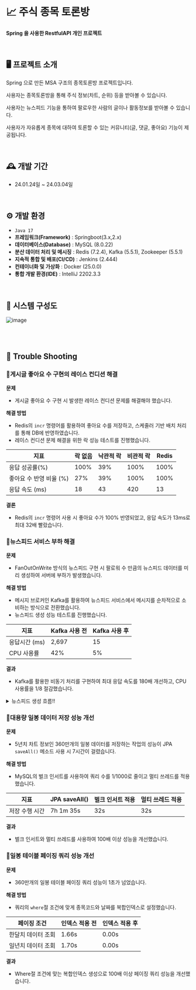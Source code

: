 # 📈 주식 종목 토론방 
**Spring 을 사용한 RestfulAPI 개인 프로젝트**

<br/>

## 🖥️ 프로젝트 소개
Spring 으로 만든 MSA 구조의 종목토론방 프로젝트입니다.

사용자는 종목토론방을 통해 주식 정보(차트, 순위) 등을 받아볼 수 있습니다.

사용자는 뉴스피드 기능을 통하여 팔로우한 사람의 글이나 활동정보를 받아볼 수 있습니다.

사용자가 자유롭게 종목에 대하여 토론할 수 있는 커뮤니티(글, 댓글, 좋아요) 기능이 제공됩니다.

<br>


## 🕰️ 개발 기간
* 24.01.24일 ~ 24.03.04일
<br/>

## ⚙️ 개발 환경
- `Java 17`
- **프레임워크(Framework)** : Springboot(3.x,2.x)
- **데이터베이스(Database)** : MySQL (8.0.22)
- **분산 데이터 처리 및 메시징** : Redis (7.2.4), Kafka (5.5.1), Zookeeper (5.5.1)
- **지속적 통합 및 배포(CI/CD)** : Jenkins (2.444)
- **컨테이너화 및 가상화** : Docker (25.0.0)
- **통합 개발 환경(IDE)** : IntelliJ 2202.3.3
<br/>

## 📍 시스템 구성도
![image](https://github.com/user-attachments/assets/54928cc2-80f8-4869-8b8a-62b5c1c530b5)


<br/>

<br/>

## 💢 Trouble Shooting

### 📌게시글 좋아요 수 구현의 레이스 컨디션 해결

**문제**
- 게시글 좋아요 수 구현 시 발생한 레이스 컨디션 문제를 해결해야 했습니다.

**해결 방법**
- Redis의 `incr` 명령어를 활용하여 좋아요 수를 저장하고, 스케줄러 기반 배치 처리를 통해 DB에 반영하였습니다.
- 레이스 컨디션 문제 해결을 위한 락 성능 테스트를 진행했습니다.

| 지표 | 락 없음 | 낙관적 락 | 비관적 락 | Redis |
| --- | --- | --- | --- | --- |
| 응답 성공률(%) | 100% | 39% | 100% | 100% |
| 좋아요 수 반영 비율 (%) | 27% | 39% | 100% | 100% |
| 응답 속도 (ms) | 18 | 43 | 420 | 13 |

**결론**
- Redis의 `incr` 명령어 사용 시 좋아요 수가 100% 반영되었고, 응답 속도가 13ms로 최대 32배 빨랐습니다.

### 📌뉴스피드 서비스 부하 해결

**문제**
- FanOutOnWrite 방식의 뉴스피드 구현 시 팔로워 수 만큼의 뉴스피드 데이터를 미리 생성하여 서버에 부하가 발생했습니다.

**해결 방법**
- 메시지 브로커인 Kafka를 활용하여 뉴스피드 서비스에서 메시지를 순차적으로 소비하는 방식으로 전환했습니다.
- 뉴스피드 생성 성능 테스트를 진행했습니다.

| 지표 | Kafka 사용 전 | Kafka 사용 후 |
| --- | --- | --- |
| 응답시간 (ms) | 2,697 | 15 |
| CPU 사용률 | 42% | 5% |

**결과**
- Kafka를 활용한 비동기 처리를 구현하여 최대 응답 속도를 180배 개선하고, CPU 사용률을 1/8 절감했습니다.
  
<details>
<summary> 뉴스피드 생성 흐름!! </summary>
  
![MSA시스템구성도-페이지-2 drawio](https://github.com/KoKimSS/stockDiscussionMSA/assets/97881804/af55691f-8e54-4213-97a9-fe74945d16bb)
  
</details>

### 📌대용량 일봉 데이터 저장 성능 개선

**문제** 
- 5년치 차트 정보인 360만개의 일봉 데이터를 저장하는 작업의 성능이 JPA `saveAll()` 메소드 사용 시 7시간이 걸렸습니다.

**해결 방법**
- MySQL의 벌크 인서트를 사용하여 쿼리 수를 1/1000로 줄이고 멀티 쓰레드를 적용했습니다.

| 지표 | JPA saveAll() | 벌크 인서트 적용 | 멀티 쓰레드 적용 |
| --- | --- | --- | --- |
| 저장 수행 시간 | 7h 1m 35s | 32s | 32s |

**결과**
- 벌크 인서트와 멀티 쓰레드를 사용하여 100배 이상 성능을 개선했습니다.

### 📌일봉 테이블 페이징 쿼리 성능 개선

**문제**
- 360만개의 일봉 테이블 페이징 쿼리 성능이 1초가 넘었습니다.

**해결 방법**
- 쿼리의 `where`절 조건에 맞게 종목코드와 날짜를 복합인덱스로 설정했습니다.

| 페이징 조건 | 인덱스 적용 전 | 인덱스 적용 후 |
| --- | --- | --- |
| 한달치 데이터 조회 | 1.66s | 0.00s |
| 일년치 데이터 조회 | 1.70s | 0.00s |

**결과**
- Where절 조건에 맞는 복합인덱스 생성으로 100배 이상 페이징 쿼리 성능을 개선했습니다.

<br/>  


